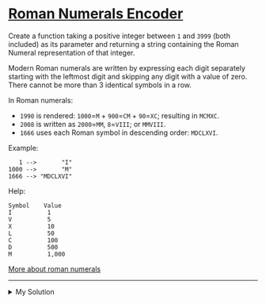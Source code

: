 # [Roman Numerals Encoder](https://www.codewars.com/kata/51b62bf6a9c58071c600001b)

Create a function taking a positive integer between `1` and `3999` (both included) as its parameter and returning a
string containing the Roman Numeral representation of that integer.

Modern Roman numerals are written by expressing each digit separately starting with the leftmost digit and skipping any
digit with a value of zero. There cannot be more than 3 identical symbols in a row.

In Roman numerals:

- `1990` is rendered: `1000`=`M` + `900`=`CM` + `90`=`XC`; resulting in `MCMXC`.
- `2008` is written as `2000`=`MM`, `8`=`VIII`; or `MMVIII`.
- `1666` uses each Roman symbol in descending order: `MDCLXVI`.

Example:

```
   1 -->       "I"
1000 -->       "M"
1666 --> "MDCLXVI"
```

Help:

```
Symbol    Value
I          1
V          5
X          10
L          50
C          100
D          500
M          1,000
```

[More about roman numerals](https://en.wikipedia.org/wiki/Roman_numerals)

---

<details><summary>My Solution</summary>

```js
function solution(number) {
  let result = ''
  const numToRoman = {
    1000: 'M',
    900: 'CM',
    500: 'D',
    400: 'CD',
    100: 'C',
    90: 'XC',
    50: 'L',
    40: 'XL',
    10: 'X',
    9: 'IX',
    5: 'V',
    4: 'IV',
    1: 'I'
  }

  const keys = Object.keys(numToRoman).reverse().map(Number) // Get the keys in descending order. [1000, 900, 500, 400, 100, 90, 50, 40, 10, 9, 5, 4, 1]

  // Loop through the keys, starting from the largest number to the smallest
  for (let key of keys) {
    while (number >= key) {
      // Add the corresponding Roman numeral to the result and subtract the number from the key
      result += numToRoman[key]
      number -= key
    }
  }

  return result
}
```

</details>
